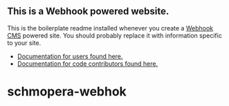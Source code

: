 ## This is a Webhook powered website.

This is the boilerplate readme installed whenever you create a [Webhook CMS](http://www.webhook.com) powered site. You should probably replace it with information specific to your site.

* [Documentation for users found here.](http://webhook.com/docs/)
* [Documentation for code contributors found here.](https://github.com/webhook/webhook-generate/blob/master/CONTRIBUTING.md)
# schmopera-webhok
